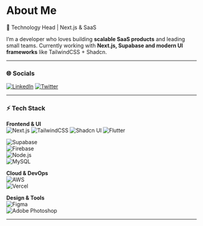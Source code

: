 # About Me  
🚀 Technology Head | Next.js & SaaS

I’m a developer who loves building **scalable SaaS products** and leading small teams. Currently working with **Next.js, Supabase and modern UI frameworks** like TailwindCSS + Shadcn.  

---

### 🌐 Socials  
[![LinkedIn](https://img.shields.io/badge/LinkedIn-%230077B5.svg?logo=linkedin&logoColor=white)](https://linkedin.com/in/iamrishan)  [![Twitter](https://img.shields.io/badge/Twitter-%231DA1F2.svg?logo=Twitter&logoColor=white)](https://twitter.com/dudzapps)  

---

### ⚡ Tech Stack  
**Frontend & UI**  
![Next.js](https://img.shields.io/badge/next.js-000000?style=flat&logo=nextdotjs&logoColor=white)   ![TailwindCSS](https://img.shields.io/badge/tailwindcss-%2338B2AC.svg?style=flat&logo=tailwind-css&logoColor=white)  ![Shadcn UI](https://img.shields.io/badge/shadcn-000000.svg?style=flat&logo=radix-ui&logoColor=white)  ![Flutter](https://img.shields.io/badge/flutter-%2302569B.svg?style=flat&logo=flutter&logoColor=white) 

![Supabase](https://img.shields.io/badge/supabase-3ECF8E.svg?style=flat&logo=supabase&logoColor=white)  
![Firebase](https://img.shields.io/badge/firebase-%23039BE5.svg?style=flat&logo=firebase)  
![Node.js](https://img.shields.io/badge/node.js-6DA55F?style=flat&logo=node.js&logoColor=white)  
![MySQL](https://img.shields.io/badge/mysql-%2300f.svg?style=flat&logo=mysql&logoColor=white)  

**Cloud & DevOps**  
![AWS](https://img.shields.io/badge/Amazon_AWS-%23FF9900.svg?style=flat&logo=amazon-aws&logoColor=white)  
![Vercel](https://img.shields.io/badge/vercel-000000?style=flat&logo=vercel&logoColor=white)  

**Design & Tools**  
![Figma](https://img.shields.io/badge/figma-%23F24E1E.svg?style=flat&logo=figma&logoColor=white)  
![Adobe Photoshop](https://img.shields.io/badge/adobephotoshop-%2331A8FF.svg?style=flat&logo=adobephotoshop&logoColor=white)  

---
